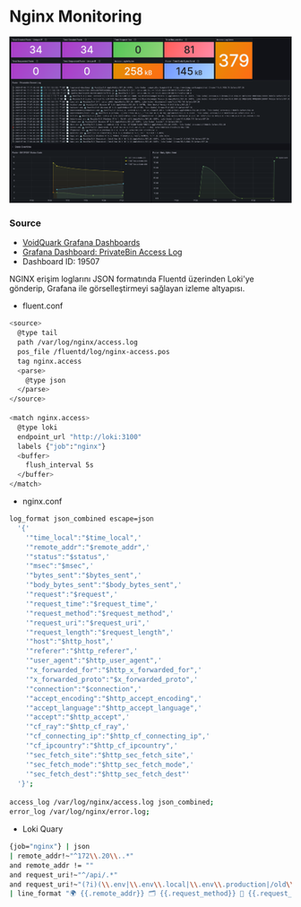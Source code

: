 # Nginx Monitoring

![Preview](img/Screenshot.png)


### Source

- [VoidQuark Grafana Dashboards](https://github.com/voidquark/grafana-dashboards)
- [Grafana Dashboard: PrivateBin Access Log](https://grafana.com/grafana/dashboards/19507-privatebin-access-log/)
- Dashboard ID: 19507

NGINX erişim loglarını JSON formatında Fluentd üzerinden Loki'ye gönderip, Grafana ile görselleştirmeyi sağlayan izleme altyapısı.

- fluent.conf
```bash
<source>
  @type tail
  path /var/log/nginx/access.log
  pos_file /fluentd/log/nginx-access.pos
  tag nginx.access
  <parse>
    @type json
  </parse>
</source>

<match nginx.access>
  @type loki
  endpoint_url "http://loki:3100"
  labels {"job":"nginx"}
  <buffer>
    flush_interval 5s
  </buffer>
</match>

```

- nginx.conf
```bash
log_format json_combined escape=json
  '{'
    '"time_local":"$time_local",'
    '"remote_addr":"$remote_addr",'
    '"status":"$status",'
    '"msec":"$msec",'
    '"bytes_sent":"$bytes_sent",'
    '"body_bytes_sent":"$body_bytes_sent",'
    '"request":"$request",'
    '"request_time":"$request_time",'
    '"request_method":"$request_method",'
    '"request_uri":"$request_uri",'
    '"request_length":"$request_length",'
    '"host":"$http_host",'
    '"referer":"$http_referer",'
    '"user_agent":"$http_user_agent",'
    '"x_forwarded_for":"$http_x_forwarded_for",'
    '"x_forwarded_proto":"$x_forwarded_proto",'
    '"connection":"$connection",'
    '"accept_encoding":"$http_accept_encoding",'
    '"accept_language":"$http_accept_language",'
    '"accept":"$http_accept",'
    '"cf_ray":"$http_cf_ray",'
    '"cf_connecting_ip":"$http_cf_connecting_ip",'
    '"cf_ipcountry":"$http_cf_ipcountry",'
    '"sec_fetch_site":"$http_sec_fetch_site",'
    '"sec_fetch_mode":"$http_sec_fetch_mode",'
    '"sec_fetch_dest":"$http_sec_fetch_dest"'
  '}';

access_log /var/log/nginx/access.log json_combined;
error_log /var/log/nginx/error.log;

```

- Loki Quary
```bash
{job="nginx"} | json 
| remote_addr!~"^172\\.20\\..*" 
and remote_addr != "" 
and request_uri!~"^/api/.*" 
and request_uri!~"(?i)(\\.env|\\.env\\.local|\\.env\\.production|/old\\.env|/scripts$|/scripts/.*|/error/\\.env|/wp-content/uploads/.*|/public/img/icons/.*|/public/app/plugins/.*|/config/.*|/getcfg\\.php|\\?phpinfo.*|/app_dev\\.php.*|/public/fonts/.*|/public/build/.*|/wp-includes/.*|/wp-admin/images/.*|/wp-admin/js/.*|/wp-admin/css/.*)" 
| line_format "🌍 {{.remote_addr}} 🗂 {{.request_method}} 📄 {{.request_uri}} 💻 {{.user_agent}}"

```
